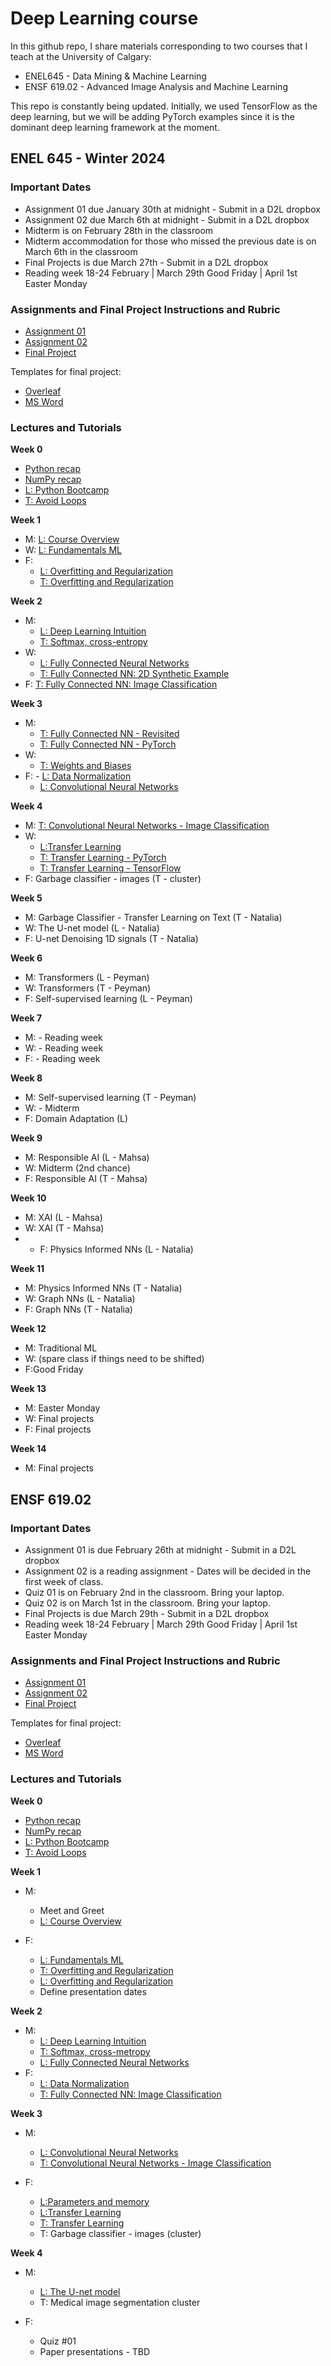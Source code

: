 # Deep Learning course

In this github repo, I share materials corresponding to two courses that I teach at the University of Calgary:

- ENEL645 - Data Mining & Machine Learning 
- ENSF 619.02 - Advanced Image Analysis and Machine Learning


This repo is constantly being updated. Initially, we used TensorFlow as the deep learning, but we will be adding PyTorch examples since it is the dominant deep learning framework at the moment.

## ENEL 645 - Winter 2024

### Important Dates
- Assignment 01 due January 30th at midnight - Submit in a D2L dropbox
- Assignment 02 due March 6th at midnight - Submit in a D2L dropbox
- Midterm is on February 28th in the classroom
- Midterm accommodation for those who missed the previous date is on March 6th in the classroom
- Final Projects is due March 27th - Submit in a D2L dropbox
- Reading week 18-24 February | March 29th Good Friday | April 1st Easter Monday
   
### Assignments and Final Project Instructions and Rubric
- [Assignment 01](./Rubric/ENEL645/assignment01-Garbage-classification-assignment.pdf)
- [Assignment 02](./Rubric/ENEL645/assignment02-classification-programming.pdf)
- [Final  Project](./Rubric/ENEL645/Final-project-description-rubric-ENEL645.pdf) 

Templates for final project:
- [Overleaf](https://www.overleaf.com/2787846576rwxjwjnhywpf)
- [MS Word](./final-project-template.docx)

### Lectures and Tutorials

**Week 0**
- [Python recap](./JNotebooks/tutorial01-python.ipynb)
- [NumPy recap](./JNotebooks/tutorial02-numpy.ipynb)
- [L: Python Bootcamp](./PDFs/ENEL645/ENEL645_lecture03_python_bootcamp.pdf) 
- [T: Avoid Loops](./JNotebooks/tutorial02_1_python_sumpy_programming_style.ipynb)

**Week 1**

- M: [L: Course Overview](./PDFs/ENEL645/ENEL645_lecture01_course_overview.pdf)
- W: [L: Fundamentals ML](./PDFs/ENEL645/ENEL645_lecture02_fundamentals_ml.pdf)
- F:
   - [L: Overfitting and Regularization](./PDFs/ENEL645/ENEL645_lecture03_overfitting_regularization.pdf)
   - [T: Overfitting and Regularization](./JNotebooks/tutorial03-overfitting_regularization.ipynb)

**Week 2**

- M: 
   - [L: Deep Learning Intuition](./PDFs/ENEL645/lecture04_deep_learning_intuition.pdf)
   - [T: Softmax, cross-entropy](./JNotebooks/tutorial07_softmax_one_hot_encoding_loss_functions.ipynb)
- W: 
   - [L: Fully Connected Neural Networks](./PDFs/ENEL645/lecture05_fully_connected_neural_networks.pdf)
   - [T: Fully Connected NN: 2D Synthetic Example](./JNotebooks/tutorial04_fully_connected_neural_network_2D_synthetic_example.ipynb)
- F: [T: Fully Connected NN: Image Classification](./JNotebooks/tutorial08_step_by_step_MNIST_digits_classification.ipynb)

**Week 3**
- M:
   -    [T: Fully Connected NN - Revisited](./JNotebooks/tutorial09_fully_connected_neural_networks_revisited.ipynb)
   -    [T: Fully Connected NN - PyTorch](./JNotebooks/fully_connected_NN_mnist_pytorch.ipynb)
- W: 
    - [T: Weights and Biases](./JNotebooks/W&B_tutorial.ipynb)
- F: - [L: Data Normalization](./PDFs/ENEL645/lecture06_data_normalization.pdf)
    - [L: Convolutional  Neural Networks](./PDFs/ENEL645/lecture07_convolutional_neural_networks.pdf)

**Week 4**
- M: [T: Convolutional Neural Networks - Image Classification](./JNotebooks/tutorial10_step_by_step_MNIST_digits_classification_cnn.ipynb)
- W: 
    - [L:Transfer Learning](./PDFs/ENEL645/lecture08_transfer_learning.pdf)
    - [T: Transfer Learning - PyTorch](https://pytorch.org/tutorials/beginner/transfer_learning_tutorial.html)
    - [T: Transfer Learning - TensorFlow](https://keras.io/guides/transfer_learning/)
- F: Garbage classifier - images (T - cluster)

**Week 5**
- M: Garbage Classifier - Transfer Learning on Text (T - Natalia)
- W: The U-net model (L - Natalia)
- F: U-net Denoising 1D signals (T - Natalia)

**Week 6**
- M: Transformers (L - Peyman)
- W: Transformers (T - Peyman) 
- F: Self-supervised learning (L - Peyman)

**Week 7**
- M: - Reading week
- W: - Reading week
- F: - Reading week

**Week 8**
- M: Self-supervised learning (T - Peyman)
- W: - Midterm 
- F: Domain Adaptation (L) 

**Week 9**
- M: Responsible AI (L - Mahsa)
- W: Midterm (2nd chance)
- F:  Responsible AI (T - Mahsa)

**Week 10**
- M: XAI (L - Mahsa)
- W: XAI (T - Mahsa)
- - F: Physics Informed NNs (L - Natalia)

**Week 11**
- M: Physics Informed NNs (T - Natalia)
- W: Graph NNs (L - Natalia)
- F: Graph NNs (T - Natalia)

**Week 12**
- M: Traditional ML
- W: (spare class if things need to be shifted)
- F:Good Friday

**Week 13**
- M: Easter Monday
- W: Final projects
- F: Final projects

**Week 14**
- M: Final projects

## ENSF 619.02

### Important Dates
- Assignment 01 is due February 26th at midnight - Submit in a D2L dropbox
- Assignment 02 is a reading assignment - Dates will be decided in the first week of class.
- Quiz 01 is on February 2nd in the classroom. Bring your laptop.
- Quiz 02 is on March 1st in the classroom. Bring your laptop.
- Final Projects is due March 29th - Submit in a D2L dropbox
- Reading week 18-24 February | March 29th Good Friday | April 1st Easter Monday

### Assignments and Final Project Instructions and Rubric
- [Assignment 01](./Rubric/ENSF619/Tutorial-creation-assignment.pdf)
- [Assignment 02](./Rubric/ENSF619/ENSF-619-02-paper-reading-assignment.pdf)
- [Final  Project](./Rubric/ENSF619/Final-project-description-rubric-ENSF.pdf) 


Templates for final project:
- [Overleaf](https://www.overleaf.com/2787846576rwxjwjnhywpf)
- [MS Word](./final-project-template.docx)

### Lectures and Tutorials

**Week 0**
- [Python recap](./JNotebooks/tutorial01-python.ipynb)
- [NumPy recap](./JNotebooks/tutorial02-numpy.ipynb)
- [L: Python Bootcamp](./PDFs/ENEL645/ENEL645_lecture03_python_bootcamp.pdf) 
- [T: Avoid Loops](./JNotebooks/tutorial02_1_python_sumpy_programming_style.ipynb)


**Week 1**

- M: 
    - Meet and Greet
    - [L: Course Overview](./PDFs/ENSF619/ENSF619_lecture01_course_overview.pdf)
    
- F:
    -  [L: Fundamentals ML](./PDFs/ENSF619/ENEL645_lecture02_fundamentals_ml.pdf)
    -  [T: Overfitting and Regularization](./JNotebooks/tutorial03-overfitting_regularization.ipynb)
    -  [L: Overfitting and Regularization](./PDFs/ENSF619/ENSF619_lecture03_overfitting_regularization.pdf)
    - Define presentation dates

**Week 2**
- M:
   - [L: Deep Learning Intuition](./PDFs/ENSF619/lecture04_deep_learning_intuition.pdf)
   - [T: Softmax, cross-metropy](./JNotebooks/tutorial07_softmax_one_hot_encoding_loss_functions.ipynb)
   - [L: Fully Connected Neural Networks](./PDFs/ENSF619/lecture05_fully_connected_neural_networks.pdf)
- F: 
    - [L: Data Normalization](./PDFs/ENSF619/lecture06_data_normalization.pdf)
    - [T: Fully Connected NN: Image Classification](./JNotebooks/tutorial08_step_by_step_MNIST_digits_classification.ipynb)


**Week 3**
- M:
    - [L: Convolutional  Neural Networks](./PDFs/ENEL645/lecture07_convolutional_neural_networks.pdf)
    - [T: Convolutional Neural Networks - Image Classification](./JNotebooks/tutorial10_step_by_step_MNIST_digits_classification_cnn.ipynb)

- F:
    - [L:Parameters and memory](./PDFs/ENSF619/lecture08_parameters_and_memory.pdf)
    - [L:Transfer Learning](./PDFs/ENEL645/lecture08_transfer_learning.pdf)
    - [T: Transfer Learning](./JNotebooks/tutorial11_transfer_learning_imagenet.ipynb) 
    - T: Garbage classifier - images (cluster)

**Week 4**
- M:
    - [L: The U-net model](./PDFs/ENSF619/lecture09_unets.pdf)
    - T: Medical image segmentation cluster

- F: 
    - Quiz #01
    - Paper presentations - TBD


